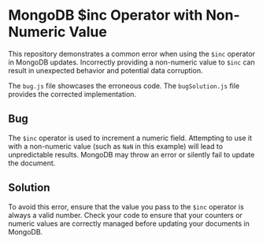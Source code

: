 # MongoDB $inc Operator with Non-Numeric Value

This repository demonstrates a common error when using the `$inc` operator in MongoDB updates.  Incorrectly providing a non-numeric value to `$inc` can result in unexpected behavior and potential data corruption.

The `bug.js` file showcases the erroneous code.  The `bugSolution.js` file provides the corrected implementation.

## Bug

The `$inc` operator is used to increment a numeric field.  Attempting to use it with a non-numeric value (such as `NaN` in this example) will lead to unpredictable results.  MongoDB may throw an error or silently fail to update the document.

## Solution

To avoid this error, ensure that the value you pass to the `$inc` operator is always a valid number.  Check your code to ensure that your counters or numeric values are correctly managed before updating your documents in MongoDB.
